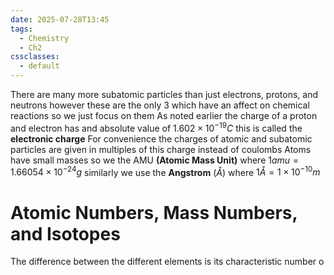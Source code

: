 ```yaml
---
date: 2025-07-28T13:45
tags:
  - Chemistry
  - Ch2
cssclasses:
  - default
---
```

There are many more subatomic particles than just electrons, protons, and neutrons however these are the only 3 which have an affect on chemical reactions so we just focus on them
As noted earlier the charge of a proton and electron has and absolute value of $1.602\times10^{-19}C$ this is called the **electronic charge** 
For convenience the charges of atomic and subatomic particles are given in multiples of this charge instead of coulombs
Atoms have small masses so we the AMU **(Atomic Mass Unit)** where $1amu=1.66054\times10^{-24}g$ similarly we use the **Angstrom** ($Å$) where $1Å=1\times10^{-10}m$ 

# Atomic Numbers, Mass Numbers, and Isotopes
The difference between the different elements is its characteristic number o